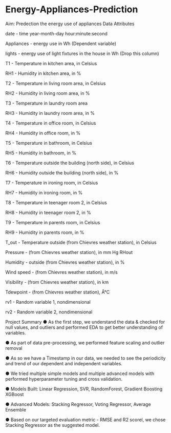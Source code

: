 # Energy-Appliances-Prediction
Aim: Predection the energy use of appliances
Data Attributes

date - time year-month-day hour:minute:second

Appliances - energy use in Wh (Dependent variable)

lights - energy use of light fixtures in the house in Wh (Drop this column)

T1 - Temperature in kitchen area, in Celsius

RH1 - Humidity in kitchen area, in %

T2 - Temperature in living room area, in Celsius

RH2 - Humidity in living room area, in %

T3 - Temperature in laundry room area

RH3 - Humidity in laundry room area, in %

T4 - Temperature in office room, in Celsius

RH4 - Humidity in office room, in %

T5 - Temperature in bathroom, in Celsius

RH5 - Humidity in bathroom, in %

T6 - Temperature outside the building (north side), in Celsius

RH6 - Humidity outside the building (north side), in %

T7 - Temperature in ironing room, in Celsius

RH7 - Humidity in ironing room, in %

T8 - Temperature in teenager room 2, in Celsius

RH8 - Humidity in teenager room 2, in %

T9 - Temperature in parents room, in Celsius

RH9 - Humidity in parents room, in %

T_out - Temperature outside (from Chievres weather station), in Celsius

Pressure - (from Chievres weather station), in mm Hg RHout

Humidity - outside (from Chievres weather station), in %

Wind speed - (from Chievres weather station), in m/s

Visibility - (from Chievres weather station), in km

Tdewpoint - (from Chievres weather station), Â°C

rv1 - Random variable 1, nondimensional

rv2 - Random variable 2, nondimensional

Project Summary
● As the first step, we understand the data & checked for null values, and outliers and performed EDA to get better understanding of variables.

● As part of data pre-processing, we performed feature scaling and outlier removal

● As so we have a Timestamp in our data, we needed to see the periodicity and trend of our dependent and independent variables.

● We tried multiple simple models and multiple advanced models with performed hyperparameter tuning and cross validation.

● Models Built: Linear Regression, SVR, RandomForest, Gradient Boosting XGBoost

● Advanced Models: Stacking Regressor, Voting Regressor, Average Ensemble

● Based on our targeted evaluation metric - RMSE and R2 scorel, we chose Stacking Regressor as the suggested model.

